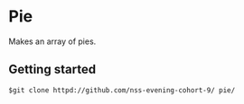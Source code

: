 # Pie  
Makes an array of pies.

## Getting started  
```  
$git clone httpd://github.com/nss-evening-cohort-9/ pie/